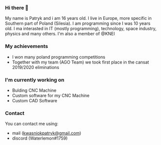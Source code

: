 ### Hi there 👋
My name is Patryk and i am 16 years old. I live in Europe, more specific in Southern part of Poland (Silesia). I am programming since I was 10 years old. I ma interasted in IT (mostly programming), technology, space industry, physics and many others. I'm also a member of @KNEI
### My achievements
 - I won many poland programming competitions
 - Together with my team (AGO Team) we took first place in the cansat 2019/2020 eliminations
### I'm currently working on
 - Bulding CNC Machine
 - Custom software for my CNC Machine
 - Custom CAD Software
### Contact
You can contact me using:
 - mail (kwasniokpatryk@gmail.com)
 - discord (Waterlemon#1759)

<!--
**pkwasniok/pkwasniok** is a ✨ _special_ ✨ repository because its `README.md` (this file) appears on your GitHub profile.

Here are some ideas to get you started:

- 🔭 I’m currently working on ...
- 🌱 I’m currently learning ...
- 👯 I’m looking to collaborate on ...
- 🤔 I’m looking for help with ...
- 💬 Ask me about ...
- 📫 How to reach me: ...
- 😄 Pronouns: ...
- ⚡ Fun fact: ...
-->
